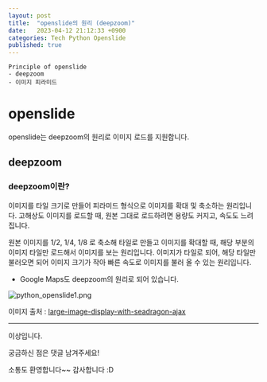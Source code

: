 ```yaml
---
layout: post
title:  "openslide의 원리 (deepzoom)"
date:   2023-04-12 21:12:33 +0900
categories: Tech Python Openslide
published: true
---
```

```
Principle of openslide
- deepzoom
- 이미지 피라미드
```

# openslide

openslide는 deepzoom의 원리로 이미지 로드를 지원합니다.

## deepzoom

### deepzoom이란?

이미지를 타일 크기로 만들어 피라미드 형식으로 이미지를 확대 및 축소하는 원리입니다.
고해상도 이미지를 로드할 때, 원본 그대로 로드하려면 용량도 커지고, 속도도 느려집니다.

원본 이미지를 1/2, 1/4, 1/8 로 축소해 타일로 만들고 이미지를 확대할 때, 해당 부분의 이미지 타일만 로드해서 이미지를 보는 원리입니다.
이미지가 타일로 되어, 해당 타일만 불러오면 되어 이미지 크기가 작아 빠른 속도로 이미지를 불러 올 수 있는 원리입니다.

- Google Maps도 deepzoom의 원리로 되어 있습니다.

![python_openslide1.png](/assets/img/Tech/Python/Openslide/2023-04-12-Principle_of_openslide/python_openslide1.png)

이미지 출처 : [large-image-display-with-seadragon-ajax](https://objectcomputing.com/resources/publications/sett/october-2011-large-image-display-with-seadragon-ajax)

---

이상입니다.

궁금하신 점은 댓글 남겨주세요!

소통도 환영합니다~~ 감사합니다 :D
